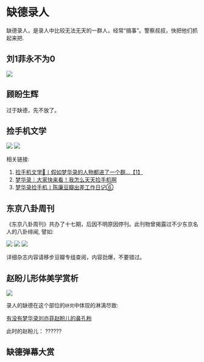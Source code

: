 # 缺德录人

缺德录人，是录人中比较无法无天的一群人，经常“搞事”。警察叔叔，快把他们抓起来把.


## 刘1菲永不为0
![](/image/lu/l1f.jpg)


## 顾盼生辉

过于缺德，先不放了。

## 捡手机文学

![](/image/lu/ph-1.jpg)
![](/image/lu/ph-2.jpg)

相关链接:

1. [捡手机文学📱丨假如梦华录的人物都进了一个群...【1】 ](https://www.douban.com/group/topic/268189100/?_i=4573655Rn8heGv)
2. [梦华录｜大家快来看！我怎么天天捡手机啊](https://www.douban.com/group/topic/268924220/?_i=4573650Rn8heGv)
3. [梦华录捡手机丨陈廉豆瓣出差工作日记⑥](https://www.douban.com/group/topic/268912608/?_i=4573651Rn8heGv)


## 东京八卦周刊
《东京八卦周刊》共办了十七期，后因不明原因停刊。此刊物曾揭露过不少东京名人的八卦绯闻, 譬如:

![](/image/lu/ba-1.jpg)
![](/image/lu/ba-2.jpg)
![](/image/lu/ba-3.jpg)

详细杂志内容请移步豆瓣专组查阅，内容劲爆，不要错过。



## 赵盼儿形体美学赏析
![](/image/lu/pan.jpg)

录人的缺德在这个部位的`研究`中体现的淋漓尽致:

[有没有梦华录刘亦菲赵盼儿的鼻孔粉](https://www.douban.com/group/topic/271105834/?_i=4573252PbKEZeM,4573255EBOLKYV&dt_platform=wechat_friends&dt_dapp=1)

此时的赵盼儿： ??????


## 缺德弹幕大赏


